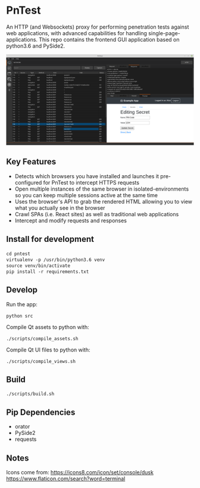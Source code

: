# PnTest

An HTTP (and Websockets) proxy for performing penetration tests against web applications, with advanced capabilities for handling single-page-applications. This repo contains the frontend GUI application based on python3.6 and PySide2.

![](./screenshot.png)

## Key Features

- Detects which browsers you have installed and launches it pre-configured for PnTest to intercept HTTPS requests
- Open multiple instances of the same browser in isolated-environments so you can keep multiple sessions active at the same time
- Uses the browser's API to grab the rendered HTML allowing you to view what you actually see in the browser
- Crawl SPAs (i.e. React sites) as well as traditional web applications
- Intercept and modify requests and responses

## Install for development

```
cd pntest
virtualenv -p /usr/bin/python3.6 venv
source venv/bin/activate
pip install -r requirements.txt
```

## Develop
Run the app:
```
python src
```

Compile Qt assets to python with:
```
./scripts/compile_assets.sh
```

Compile Qt UI files to python with:
```
./scripts/compile_views.sh
```

## Build
```
./scripts/build.sh
```

## Pip Dependencies
- orator
- PySide2
- requests

## Notes
Icons come from:
https://icons8.com/icon/set/console/dusk
https://www.flaticon.com/search?word=terminal
